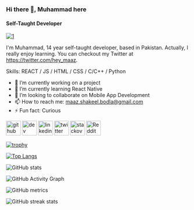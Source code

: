 ### Hi there 👋, Muhammad here
#### Self-Taught Developer
<a href="https://ibb.co/WzffD71"><img src="https://i.ibb.co/FYzzsct/1.jpg" alt="1" border="0"></a>

I'm Muhammad, 14 year self-taught developer, based in Pakistan. Actually, I really enjoy learning. You can checkout my Twitter at https://twitter.com/hey_maaz.

Skills: REACT / JS / HTML / CSS / C/C++ / Python

- 🔭 I’m currently working on a project 
- 🌱 I’m currently learning React Native 
- 👯 I’m looking to collaborate on Mobile App Development 
- 📫 How to reach me: maaz.shakeel.bodla@gmail.com 
- ⚡ Fun fact: Curious 


[<img src='https://cdn.jsdelivr.net/npm/simple-icons@3.0.1/icons/github.svg' alt='github' height='40'>](https://github.com/maazshakeel)  [<img src='https://cdn.jsdelivr.net/npm/simple-icons@3.0.1/icons/dev-dot-to.svg' alt='dev' height='40'>](https://dev.to/hey_maaz)  [<img src='https://cdn.jsdelivr.net/npm/simple-icons@3.0.1/icons/linkedin.svg' alt='linkedin' height='40'>](https://www.linkedin.com/in/maazshakeel/)  [<img src='https://cdn.jsdelivr.net/npm/simple-icons@3.0.1/icons/twitter.svg' alt='twitter' height='40'>](https://twitter.com/hey_maaz)  [<img src='https://cdn.jsdelivr.net/npm/simple-icons@3.0.1/icons/stackoverflow.svg' alt='stackoverflow' height='40'>](https://stackoverflow.com/users/15568160)  [<img src='https://cdn.jsdelivr.net/npm/simple-icons@3.0.1/icons/reddit.svg' alt='Reddit' height='40'>](https://www.reddit.com/user/maazshakeel)  

[![trophy](https://github-profile-trophy.vercel.app/?username=maazshakeel)](https://github.com/ryo-ma/github-profile-trophy)

[![Top Langs](https://github-readme-stats.vercel.app/api/top-langs/?username=maazshakeel)](https://github.com/anuraghazra/github-readme-stats)

![GitHub stats](https://github-readme-stats.vercel.app/api?username=maazshakeel&show_icons=true)  

![GitHub Activity Graph](https://activity-graph.herokuapp.com/graph?username=maazshakeel)  

![GitHub metrics](https://metrics.lecoq.io/maazshakeel)  

![GitHub streak stats](https://github-readme-streak-stats.herokuapp.com/?user=maazshakeel)  

